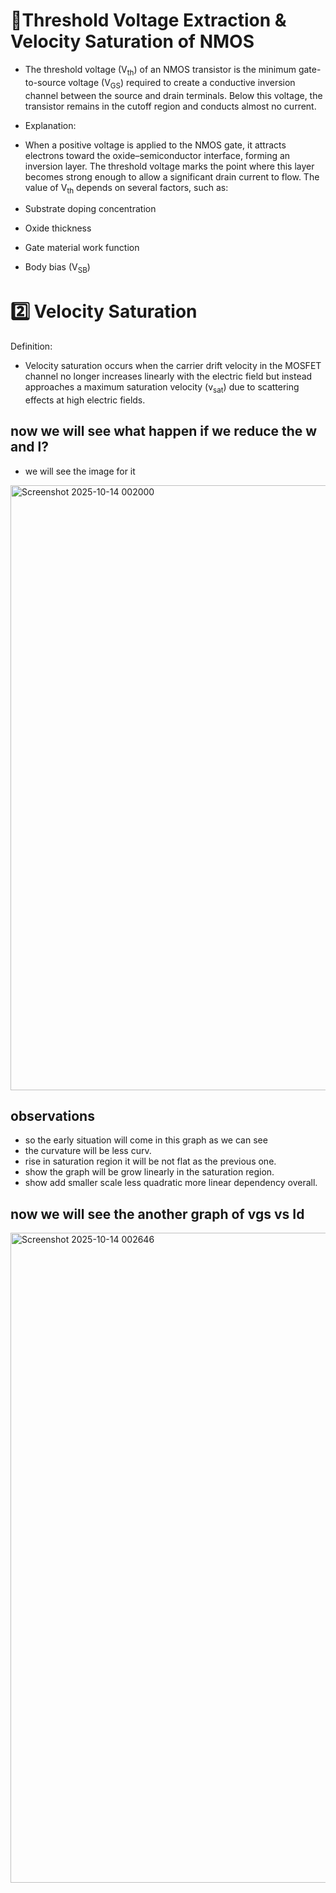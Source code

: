  # 🧠Threshold Voltage Extraction & Velocity Saturation of NMOS

  - The threshold voltage (V<sub>th</sub>) of an NMOS transistor is the minimum gate-to-source voltage (V<sub>GS</sub>) required to create a conductive inversion
    channel between the source and drain terminals. Below this voltage, the transistor remains in the cutoff region and conducts almost no current.
- Explanation:
 - When a positive voltage is applied to the NMOS gate, it attracts electrons toward the oxide–semiconductor interface, forming an inversion layer. The threshold voltage marks the point where this layer becomes strong enough to allow a significant drain current to flow.
The value of V<sub>th</sub> depends on several factors, such as:

- Substrate doping concentration

- Oxide thickness
- Gate material work function
- Body bias (V<sub>SB</sub>)

 # 2️⃣ Velocity Saturation

Definition:
- Velocity saturation occurs when the carrier drift velocity in the MOSFET channel no longer increases linearly with the electric field but instead approaches a maximum saturation velocity (v<sub>sat</sub>) due to scattering effects at high electric fields.



## now we will see what happen if we reduce the w and l?

- we will see the image for it

<img width="1683" height="968" alt="Screenshot 2025-10-14 002000" src="https://github.com/user-attachments/assets/9a782a52-d5b3-41b3-b77b-c0b23dac01b5" />

## observations 
- so the early situation will come in this graph as we can see
- the curvature will be less curv.
- rise in saturation region it will be not flat as the previous one.
- show the graph will be grow linearly in the saturation region.
- show add smaller scale less quadratic more linear dependency overall.

## now we will see the another graph of vgs vs Id


<img width="1724" height="1040" alt="Screenshot 2025-10-14 002646" src="https://github.com/user-attachments/assets/0e520b3b-bbe4-423f-a676-2c2e47f6d16c" />



  




